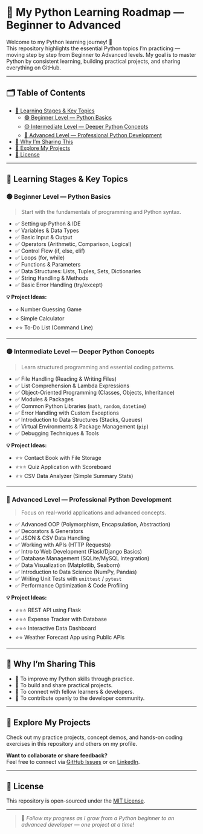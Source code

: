# 🐍 My Python Learning Roadmap — Beginner to Advanced

Welcome to my Python learning journey! 🚀  
This repository highlights the essential Python topics I’m practicing — moving step by step from Beginner to Advanced levels. My goal is to master Python by consistent learning, building practical projects, and sharing everything on GitHub.

---

## 🗂️ Table of Contents
- [🎯 Learning Stages & Key Topics](#-learning-stages--key-topics)
  - [🟢 Beginner Level — Python Basics](#-beginner-level--python-basics)
  - [🟡 Intermediate Level — Deeper Python Concepts](#-intermediate-level--deeper-python-concepts)
  - [🔴 Advanced Level — Professional Python Development](#-advanced-level--professional-python-development)
- [💬 Why I’m Sharing This](#-why-im-sharing-this)
- [📂 Explore My Projects](#-explore-my-projects)
- [📄 License](#-license)

---

## 🎯 Learning Stages & Key Topics

### 🟢 Beginner Level — Python Basics
> Start with the fundamentals of programming and Python syntax.

- ✅ Setting up Python & IDE
- ✅ Variables & Data Types
- ✅ Basic Input & Output
- ✅ Operators (Arithmetic, Comparison, Logical)
- ✅ Control Flow (if, else, elif)
- ✅ Loops (for, while)
- ✅ Functions & Parameters
- ✅ Data Structures: Lists, Tuples, Sets, Dictionaries
- ✅ String Handling & Methods
- ✅ Basic Error Handling (try/except)

**💡 Project Ideas:**
- ⭐ Number Guessing Game
- ⭐ Simple Calculator
- ⭐⭐ To-Do List (Command Line)

---

### 🟡 Intermediate Level — Deeper Python Concepts
> Learn structured programming and essential coding patterns.

- ✅ File Handling (Reading & Writing Files)
- ✅ List Comprehension & Lambda Expressions
- ✅ Object-Oriented Programming (Classes, Objects, Inheritance)
- ✅ Modules & Packages
- ✅ Common Python Libraries (`math`, `random`, `datetime`)
- ✅ Error Handling with Custom Exceptions
- ✅ Introduction to Data Structures (Stacks, Queues)
- ✅ Virtual Environments & Package Management (`pip`)
- ✅ Debugging Techniques & Tools

**💡 Project Ideas:**
- ⭐⭐ Contact Book with File Storage
- ⭐⭐⭐ Quiz Application with Scoreboard
- ⭐⭐ CSV Data Analyzer (Simple Summary Stats)

---

### 🔴 Advanced Level — Professional Python Development
> Focus on real-world applications and advanced concepts.

- ✅ Advanced OOP (Polymorphism, Encapsulation, Abstraction)
- ✅ Decorators & Generators
- ✅ JSON & CSV Data Handling
- ✅ Working with APIs (HTTP Requests)
- ✅ Intro to Web Development (Flask/Django Basics)
- ✅ Database Management (SQLite/MySQL Integration)
- ✅ Data Visualization (Matplotlib, Seaborn)
- ✅ Introduction to Data Science (NumPy, Pandas)
- ✅ Writing Unit Tests with `unittest` / `pytest`
- ✅ Performance Optimization & Code Profiling

**💡 Project Ideas:**
- ⭐⭐⭐ REST API using Flask
- ⭐⭐⭐ Expense Tracker with Database
- ⭐⭐⭐ Interactive Data Dashboard
- ⭐⭐ Weather Forecast App using Public APIs

---

## 💬 Why I’m Sharing This

- 🔹 To improve my Python skills through practice.
- 🔹 To build and share practical projects.
- 🔹 To connect with fellow learners & developers.
- 🔹 To contribute openly to the developer community.

---

## 📂 Explore My Projects

Check out my practice projects, concept demos, and hands-on coding exercises in this repository and others on my profile.  

**Want to collaborate or share feedback?**  
Feel free to connect via [GitHub Issues](https://github.com/) or on [LinkedIn](https://www.linkedin.com/).

---

## 📄 License

This repository is open-sourced under the [MIT License](LICENSE).

---

> 🚀 *Follow my progress as I grow from a Python beginner to an advanced developer — one project at a time!*
